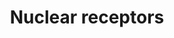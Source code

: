 ---
annotations:
- id: PW:0000716
  parent: signaling pathway
  type: Pathway Ontology
  value: transcription factor mediated signaling pathway
authors:
- MaintBot
- AlexanderPico
- Ddigles
- Mkutmon
- Eweitz
- Khanspers
citedin: ''
communities: []
description: 'Nuclear receptors are a class of proteins found within the interior
  of cells that are responsible for sensing the presence of steroid and thyroid hormones
  and certain other molecules. In response, these receptors work in concert with other
  proteins to regulate the expression of specific genes thereby controlling the development,
  homeostasis, and metabolism of the organism. Nuclear receptors have the ability
  to directly bind to DNA and regulate the expression of adjacent genes, hence these
  receptors are classified as transcription factors. The regulation of gene expression
  by nuclear receptors only happens when a ligand a molecule which affects the receptor''s
  behavior is present. More specifically, ligand binding to a nuclear receptor results
  in a conformational change in the receptor which in turn activates the receptor
  resulting in up-regulation of gene expression. A unique property of nuclear receptors
  which differentiate them from other classes of receptors is their ability to directly
  interact with and control the expression of genomic DNA. Consequently nuclear receptors
  play key roles in both embryonic development and adult homeostasis. As discussed
  in more detail below, nuclear receptors may be classified either according to mechanism
  or homology.  Source: [Wikipedia](https://en.wikipedia.org/wiki/Nuclear_receptor)'
last-edited: 2025-02-27
ndex: null
organisms:
- Gallus gallus
redirect_from:
- /index.php/Pathway:WP831
- /instance/WP831
- /instance/WP831_r137007
revision: r137007
schema-jsonld:
- '@context': https://schema.org/
  '@id': https://wikipathways.github.io/pathways/WP831.html
  '@type': Dataset
  creator:
    '@type': Organization
    name: WikiPathways
  description: 'Nuclear receptors are a class of proteins found within the interior
    of cells that are responsible for sensing the presence of steroid and thyroid
    hormones and certain other molecules. In response, these receptors work in concert
    with other proteins to regulate the expression of specific genes thereby controlling
    the development, homeostasis, and metabolism of the organism. Nuclear receptors
    have the ability to directly bind to DNA and regulate the expression of adjacent
    genes, hence these receptors are classified as transcription factors. The regulation
    of gene expression by nuclear receptors only happens when a ligand a molecule
    which affects the receptor''s behavior is present. More specifically, ligand binding
    to a nuclear receptor results in a conformational change in the receptor which
    in turn activates the receptor resulting in up-regulation of gene expression.
    A unique property of nuclear receptors which differentiate them from other classes
    of receptors is their ability to directly interact with and control the expression
    of genomic DNA. Consequently nuclear receptors play key roles in both embryonic
    development and adult homeostasis. As discussed in more detail below, nuclear
    receptors may be classified either according to mechanism or homology.  Source:
    [Wikipedia](https://en.wikipedia.org/wiki/Nuclear_receptor)'
  keywords:
  - AR
  - ESR1
  - ESR2
  - ESRRB
  - HNF4A
  - NR0B1
  - NR1D2
  - NR1H3
  - NR1I3
  - NR2C2
  - NR2E1
  - NR2F2
  - NR2F6
  - NR3C1
  - NR4A2
  - NR5A1
  - NR5A2
  - PGR
  - PPARA
  - PPARD
  - PPARG
  - RARA
  - RARB
  - ROR1
  - RORA
  - RXRA
  - RXRG
  - THRA
  - THRB
  - VDR
  license: CC0
  name: Nuclear receptors
seo: CreativeWork
title: Nuclear receptors
wpid: WP831
---